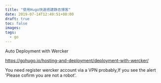 ```yaml
---
title: "使用Hugo快速搭建静态博客"
date: 2019-07-14T12:49:51+08:00
draft: true
toc: false
images:
tags:
  - go
---
```


Auto Deployment with Wercker

https://gohugo.io/hosting-and-deployment/deployment-with-wercker/

You need register wercker account via a VPN probably,If you see the alert 'Please cofirm you are not a robot'.